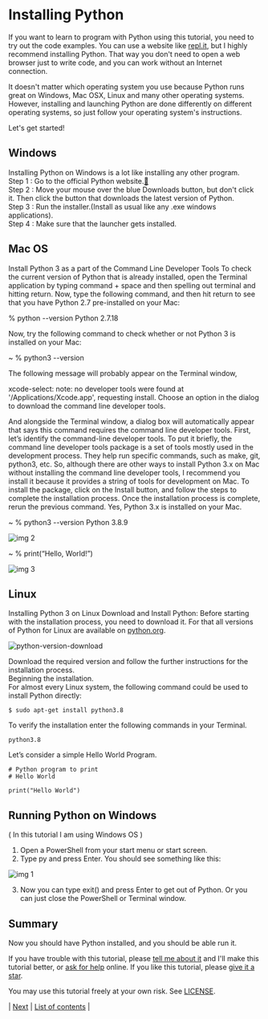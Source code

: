 # Installing Python

If you want to learn to program with Python using this tutorial, you need to try out the code examples. You can use a website like [repl.it](https://replit.com/languages/python3), but I highly recommend installing Python. That way you don't need to open a web browser just to write code, and you can work without an Internet connection.

It doesn't matter which operating system you use because Python runs great on Windows, Mac OSX, Linux and many other operating systems. However, installing and launching Python are done differently on different operating systems, so just follow your operating system's instructions.

Let's get started!

## Windows

Installing Python on Windows is a lot like installing any other program. <br>
Step 1 : Go to the official Python website.[🔗](https://www.python.org/) <br>
Step 2 : Move your mouse over the blue Downloads button, but don't click it. Then click the button that downloads the latest version of Python. <br>
Step 3 : Run the installer.(Install as usual like any .exe windows applications). <br>
Step 4 : Make sure that the launcher gets installed. <br>

## Mac OS
Install Python 3 as a part of the Command Line Developer Tools
To check the current version of Python that is already installed, open the Terminal application by typing command + space and then spelling out terminal and hitting return. Now, type the following command, and then hit return to see that you have Python 2.7 pre-installed on your Mac:

% python --version
Python 2.7.18

Now, try the following command to check whether or not Python 3 is installed on your Mac:

~ % python3 --version

The following message will probably appear on the Terminal window,

xcode-select: note: no developer tools were found at '/Applications/Xcode.app', requesting install. Choose an option in the dialog to download the command line developer tools.

And alongside the Terminal window, a dialog box will automatically appear that says this command requires the command line developer tools. First, let’s identify the command-line developer tools. To put it briefly, the command line developer tools package is a set of tools mostly used in the development process. They help run specific commands, such as make, git, python3, etc. So, although there are other ways to install Python 3.x on Mac without installing the command line developer tools, I recommend you install it because it provides a string of tools for development on Mac. To install the package, click on the Install button, and follow the steps to complete the installation process. Once the installation process is complete, rerun the previous command. Yes, Python 3.x is installed on your Mac.

~ % python3 --version
Python 3.8.9

![img 2](https://user-images.githubusercontent.com/85627085/232229759-0cd061ed-2494-44db-8cc6-de8b07937887.png)

~ % print(“Hello, World!”)

![img 3](https://user-images.githubusercontent.com/85627085/232230130-65835a69-f622-422c-9990-666ddf08f846.png)

## Linux

Installing Python 3 on Linux
Download and Install Python:
Before starting with the installation process, you need to download it. For that all versions of Python for Linux are available on [python.org](https://www.python.org/).

![python-version-download](https://user-images.githubusercontent.com/85627085/232230320-dba93a92-36f2-4d93-9b5f-2da6fdb7b633.jpg)

Download the required version and follow the further instructions for the installation process. <br>
Beginning the installation. <br>
For almost every Linux system, the following command could be used to install Python directly: <br>

```
$ sudo apt-get install python3.8
```
To verify the installation enter the following commands in your Terminal.
```
python3.8
```

Let’s consider a simple Hello World Program.
```
# Python program to print
# Hello World
  
print("Hello World")
```

## Running Python on Windows 
( In this tutorial I am using Windows OS )
1. Open a PowerShell from your start menu or start screen. <br>
2. Type py and press Enter. You should see something like this:

![img 1](https://user-images.githubusercontent.com/85627085/232227452-54f0d7eb-b915-4b00-89ce-a8345da50db0.png)

3. Now you can type exit() and press Enter to get out of Python. Or you can just close the PowerShell or Terminal window. <br>

## Summary

Now you should have Python installed, and you should be able run it. <br>

If you have trouble with this tutorial, please [tell me about it]() and I'll make this tutorial better, or [ask for help]() online. If you like this tutorial, please [give it a star]().

You may use this tutorial freely at your own risk. See [LICENSE](https://github.com/hegdepavankumar/python-zero-to-hero/blob/main/LICENSE). <br>

| [Next](https://github.com/hegdepavankumar/python-zero-to-hero/blob/master/Day_01_Python_Introduction/02_what_is_python.md) | [List of contents](https://github.com/hegdepavankumar/python-zero-to-hero/blob/master/list_of_contents.md) |
